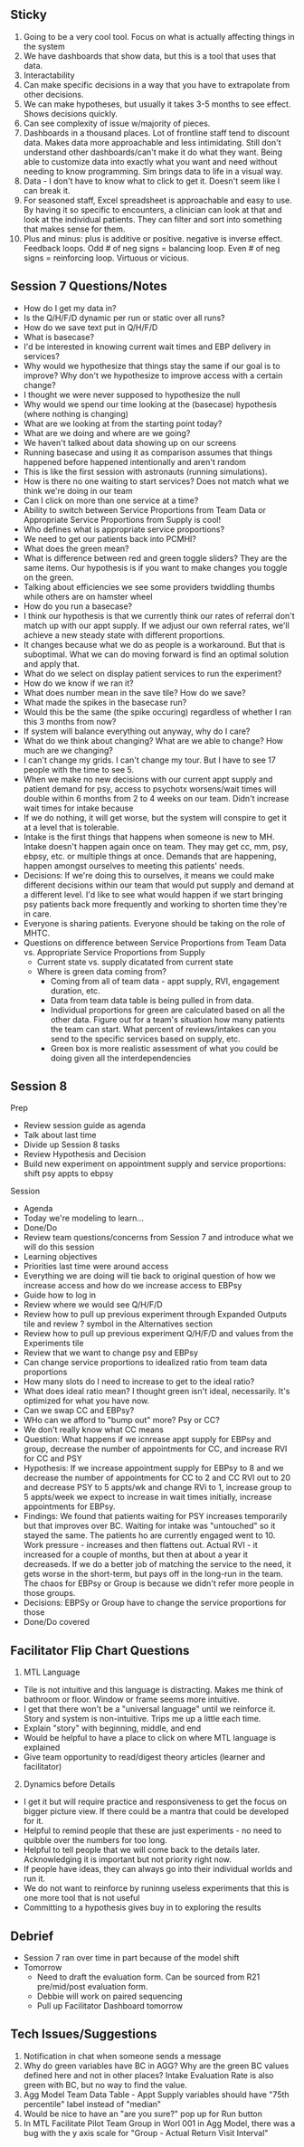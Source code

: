 ## Sticky
1. Going to be a very cool tool. Focus on what is actually affecting things in the system
2. We have dashboards that show data, but this is a tool that uses that data. 
3. Interactability
4. Can make specific decisions in a way that you have to extrapolate from other decisions. 
5. We can make hypotheses, but usually it takes 3-5 months to see effect. Shows decisions quickly.
6. Can see complexity of issue w/majority of pieces.
7. Dashboards in a thousand places. Lot of frontline staff tend to discount data. Makes data more approachable and less intimidating.  Still don't understand other dashboards/can't make it do what they want. Being able to customize data into exactly what you want and need without needing to know programming. Sim brings data to life in a visual way.
8. Data - I don't have to know what to click to get it. Doesn't seem like I can break it.
9. For seasoned staff, Excel spreadsheet is approachable and easy to use. By having it so specific to encounters, a clinician can look at that and look at the individual patients. They can filter and sort into something that makes sense for them.
10. Plus and minus: plus is additive or positive. negative is inverse effect. Feedback loops. Odd # of neg signs = balancing loop. Even # of neg signs = reinforcing loop. Virtuous or vicious.

## Session 7 Questions/Notes
- How do I get my data in?
- Is the Q/H/F/D dynamic per run or static over all runs?
- How do we save text put in Q/H/F/D
- What is basecase?
- I'd be interested in knowing current wait times and EBP delivery in services?
- Why would we hypothesize that things stay the same if our goal is to improve? Why don't we hypothesize to improve access with a certain change?
- I thought we were never supposed to hypothesize the null
- Why would we spend our time looking at the (basecase) hypothesis (where nothing is changing)
- What are we looking at from the starting point today?
- What are we doing and where are we going?
- We haven't talked about data showing up on our screens
- Running basecase and using it as comparison assumes that things happened before happened intentionally and aren't random
- This is like the first session with astronauts (running simulations).
- How is there no one waiting to start services? Does not match what we think we're doing in our team
- Can I click on more than one service at a time?
- Ability to switch between Service Proportions from Team Data or Appropriate Service Proportions from Supply is cool!
- Who defines what is appropriate service proportions?
- We need to get our patients back into PCMHI?
- What does the green mean?
- What is difference between red and green toggle sliders? They are the same items. Our hypothesis is if you want to make changes you toggle on the green.
- Talking about efficiencies we see some providers twiddling thumbs while others are on hamster wheel
- How do you run a basecase?
- I think our hypothesis is that we currently think our rates of referral don't match up with our appt supply. If we adjust our own referral rates, we'll achieve a new steady state with different proportions. 
- It changes because what we do as people is a workaround.  But that is suboptimal.  What we can do moving forward is find an optimal solution and apply that.
- What do we select on display patient services to run the experiment?
- How do we know if we ran it?
- What does number mean in the save tile? How do we save?
- What made the spikes in the basecase run?
- Would this be the same (the spike occuring) regardless of whether I ran this 3 months from now?
- If system will balance everything out anyway, why do I care?
- What do we think about changing? What are we able to change? How much are we changing?
- I can't change my grids. I can't change my tour. But I have to see 17 people with the time to see 5.
- When we make no new decisions with our current appt supply and patient demand for psy, access to psychotx worsens/wait times will double within 6 months from 2 to 4 weeks on our team. Didn't increase wait times for intake because 
- If we do nothing, it will get worse, but the system will conspire to get it at a level that is tolerable.
- Intake is the first things that happens when someone is new to MH. Intake doesn't happen again once on team. They may get cc, mm, psy, ebpsy, etc. or multiple things at once. Demands that are happening, happen amongst ourselves to meeting this patients' needs.
- Decisions: If we're doing this to ourselves, it means we could make different decisions within our team that would put supply and demand at a different level. I'd like to see what would happen if we start bringing psy patients back more frequently and  working to shorten time they're in care.
- Everyone is sharing patients. Everyone should be taking on the role of MHTC.
- Questions on difference between Service Proportions from Team Data vs. Appropriate Service Proportions from Supply
  - Current state vs. supply dicatated from current state
  - Where is green data coming from?
    - Coming from all of team data - appt supply, RVI, engagement duration, etc.
    - Data from team data table is being pulled in from data.
    - Individual proportions for green are calculated based on all the other data. Figure out for a team's situation how many patients the team can start. What percent of reviews/intakes can you send to the specific services based on supply, etc.
    - Green box is more realistic assessment of what you could be doing given all the interdependencies

## Session 8
Prep
- Review session guide as agenda
- Talk about last time
- Divide up Session 8 tasks
- Review Hypothesis and Decision
- Build new experiment on appointment supply and service proportions: shift psy appts to ebpsy

Session
- Agenda
- Today we're modeling to learn...
- Done/Do
- Review team questions/concerns from Session 7 and introduce what we will do this session
- Learning objectives
- Priorities last time were around access
- Everything we are doing will tie back to original question of how we increase access and how do we increase access to EBPsy
- Guide how to log in
- Review where we would see Q/H/F/D
- Review how to pull up previous experiment through Expanded Outputs tile and review ? symbol in the Alternatives section
- Review how to pull up previous experiment Q/H/F/D and values from the Experiments tile
- Review that we want to change psy and EBPsy
- Can change service proportions to idealized ratio from team data proportions
- How many slots do I need to increase to get to the ideal ratio?
- What does ideal ratio mean? I thought green isn't ideal, necessarily. It's optimized for what you have now.
- Can we swap CC and EBPsy?
- WHo can we afford to "bump out" more? Psy or CC?
- We don't really know what CC means
- Question: What happens if we icnrease appt supply for EBPsy and group, decrease the number of appointments for CC, and increase RVI for CC and PSY 
- Hypothesis: If we increase appointment supply for EBPsy to 8  and we decrease the number of appointments for CC to 2 and CC RVI out to 20 and decrease PSY to 5 appts/wk and change RVi to 1, increase group to 5 appts/week we expect to increase in wait times initially, increase appointments for EBPsy.
- Findings: We found that patients waiting for PSY increases temporarily but that improves over BC. Waiting for intake was "untouched" so it stayed the same. The patients ho are currently engaged went to 10. Work pressure - increases and then flattens out. Actual RVI - it increased for a couple of months, but then at about a year it decreaseds. If we do a better job of matching the service to the need, it gets worse in the short-term, but pays off in the long-run in the team. The chaos for EBPsy or Group is because we didn't refer more people in those groups.
- Decisions: EBPSy or Group have to change the service proportions for those
- Done/Do covered

## Facilitator Flip Chart Questions
1. MTL Language
- Tile is not intuitive and this language is distracting. Makes me think of bathroom or floor. Window or frame seems more intuitive. 
- I get that there won't be a "universal language" until we reinforce it. Story and system is non-intuitive. Trips me up a little each time.
- Explain "story" with beginning, middle, and end
- Would be helpful to have a place to click on where MTL language is explained
- Give team opportunity to read/digest theory articles (learner and facilitator)
2. Dynamics before Details
- I get it but will require practice and responsiveness to get the focus on bigger picture view. If there could be a mantra that could be developed for it.  
- Helpful to remind people that these are just experiments - no need to quibble over the numbers for too long.
- Helpful to tell people that we will come back to the details later. Acknowledging it is important but not priority right now.
- If people have ideas, they can always go into their individual worlds and run it.
- We do not want to reinforce by runinng useless experiments that this is one more tool that is not useful
- Committing to a hypothesis gives buy in to exploring the results

## Debrief
- Session 7 ran over time in part because of the model shift
- Tomorrow
  - Need to draft the evaluation form. Can be sourced from R21 pre/mid/post evaluation form.
  - Debbie will work on paired sequencing
  - Pull up Facilitator Dashboard tomorrow

## Tech Issues/Suggestions 
1. Notification in chat when someone sends a message
2. Why do green variables have BC in AGG? Why are the green BC values defined here and not in other places? Intake Evaluation Rate is also green with BC, but no way to find the value.
3. Agg Model Team Data Table - Appt Supply variables should have "75th percentile" label instead of "median"
4. Would be nice to have an "are you sure?" pop up for Run button
5. In MTL Facilitate Pilot Team Group in Worl 001 in Agg Model, there was a bug with the y axis scale for "Group - Actual Return Visit Interval"


